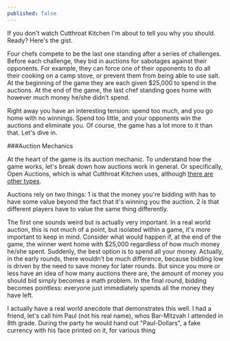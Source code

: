 ```yaml
---
published: false
---
```




If you don't watch Cutthroat Kitchen I'm about to tell you why you should. Ready? Here's the gist.

Four chefs compete to be the last one standing after a series of challenges. Before each challenge, they bid in auctions for sabotages against their opponents. For example, they can force one of their opponents to do all their cooking on a camp stove, or prevent them from being able to use salt. At the beginning of the game they are each given $25,000 to spend in the auctions. At the end of the game, the last chef standing goes home with however much money he/she didn't spend.

Right away you have an interesting tension: spend too much, and you go home with no winnings. Spend too little, and your opponents win the auctions and eliminate you. Of course, the game has a lot more to it than that. Let's dive in.

###Auction Mechanics

At the heart of the game is its auction mechanic. To understand how the game works, let's break down how auctions work in general. Or specifically, Open Auctions, which is what Cutthroat Kitchen uses, although [there are other types]().

Auctions rely on two things: 1 is that the money you're bidding with has to have some value beyond the fact that it's winning you the auction. 2 is that different players have to value the same thing differently.

The first one sounds weird but is actually very important. In a real world auction, this is not much of a point, but isolated within a game, it's more important to keep in mind. Consider what would happen if, at the end of the game, the winner went home with $25,000 regardless of how much money he/she spent. Suddenly, the best option is to spend all your money. Actually, in the early rounds, there wouldn't be much difference, because bidding low is driven by the need to save money for later rounds. But since you more or less have an idea of how many auctions there are, the amount of money you should bid simply becomes a math problem. In the final round, bidding becomes pointless: everyone just immediately spends all the money they have left.

I actually have a real world anecdote that demonstrates this well. I had a friend, let's call him Paul (not his real name), whos Bar-Mitzvah I attended in 8th grade. During the party he would hand out "Paul-Dollars", a fake currency with his face printed on it, for various thing
